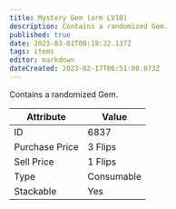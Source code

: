 ```yaml
---
title: Mystery Gem (arm LV10)
description: Contains a randomized Gem.
published: true
date: 2023-03-01T00:19:22.137Z
tags: items
editor: markdown
dateCreated: 2023-02-17T06:51:00.073Z
---
```


Contains a randomized Gem.

|Attribute|Value|
|-|-|
|ID|6837|
|Purchase Price|3 Flips|
|Sell Price|1 Flips|
|Type|Consumable|
|Stackable|Yes|

